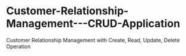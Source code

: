 # Customer-Relationship-Management---CRUD-Application
Customer Relationship Management with Create, Read, Update, Delete Operation
